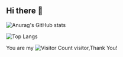 ## Hi there 👋
![Anurag's GitHub stats](https://github-readme-stats.vercel.app/api?username=uniqueww\&bg_color=30,e96443,904e95\&title_color=fff\&text_color=fff)

![Top Langs](https://github-readme-stats.vercel.app/api/top-langs/?username=uniqueww&layout=compact&bg_color=30,e96443,904e95\&title_color=fff\&text_color=fff)

You are my ![Visitor Count](https://profile-counter.glitch.me/uniqueww/count.svg) visitor,Thank You!

<!--
**uniqueww/uniqueww** is a ✨ _special_ ✨ repository because its `README.md` (this file) appears on your GitHub profile.

Here are some ideas to get you started:

- 🔭 I’m currently working on ...
- 🌱 I’m currently learning ...
- 👯 I’m looking to collaborate on ...
- 🤔 I’m looking for help with ...
- 💬 Ask me about ...
- 📫 How to reach me: ...
- 😄 Pronouns: ...
- ⚡ Fun fact: ...
-->
